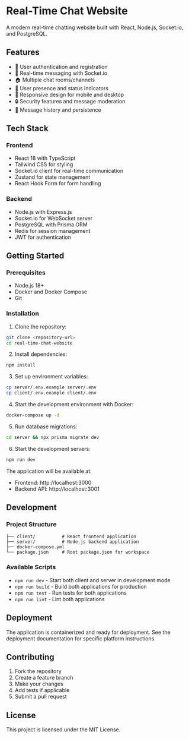 # Real-Time Chat Website

A modern real-time chatting website built with React, Node.js, Socket.io, and PostgreSQL.

## Features

- 🔐 User authentication and registration
- 💬 Real-time messaging with Socket.io
- 🏠 Multiple chat rooms/channels
- 👥 User presence and status indicators
- 📱 Responsive design for mobile and desktop
- 🔒 Security features and message moderation
- 📝 Message history and persistence

## Tech Stack

### Frontend
- React 18 with TypeScript
- Tailwind CSS for styling
- Socket.io client for real-time communication
- Zustand for state management
- React Hook Form for form handling

### Backend
- Node.js with Express.js
- Socket.io for WebSocket server
- PostgreSQL with Prisma ORM
- Redis for session management
- JWT for authentication

## Getting Started

### Prerequisites
- Node.js 18+
- Docker and Docker Compose
- Git

### Installation

1. Clone the repository:
```bash
git clone <repository-url>
cd real-time-chat-website
```

2. Install dependencies:
```bash
npm install
```

3. Set up environment variables:
```bash
cp server/.env.example server/.env
cp client/.env.example client/.env
```

4. Start the development environment with Docker:
```bash
docker-compose up -d
```

5. Run database migrations:
```bash
cd server && npx prisma migrate dev
```

6. Start the development servers:
```bash
npm run dev
```

The application will be available at:
- Frontend: http://localhost:3000
- Backend API: http://localhost:3001

## Development

### Project Structure
```
├── client/          # React frontend application
├── server/          # Node.js backend application
├── docker-compose.yml
└── package.json     # Root package.json for workspace
```

### Available Scripts

- `npm run dev` - Start both client and server in development mode
- `npm run build` - Build both applications for production
- `npm run test` - Run tests for both applications
- `npm run lint` - Lint both applications

## Deployment

The application is containerized and ready for deployment. See the deployment documentation for specific platform instructions.

## Contributing

1. Fork the repository
2. Create a feature branch
3. Make your changes
4. Add tests if applicable
5. Submit a pull request

## License

This project is licensed under the MIT License.